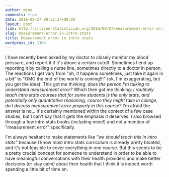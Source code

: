 ```yaml
---
author: mine
comments: true
date: 2016-09-27 00:52:27+00:00
layout: post
link: http://citizen-statistician.org/2016/09/27/measurement-error-in-intro-stats/
slug: measurement-error-in-intro-stats
title: Measurement error in intro stats
wordpress_id: 1104
---
```


I have recently been asked by my doctor to closely monitor my blood pressure, and report it if it's above a certain cutoff. Sometimes I end up reporting it by calling a nurse line, sometimes directly to a doctor in person. The reactions I get vary from "oh, it happens sometimes, just take it again in a bit" to "OMG the end of the world is coming!!!" (ok, I'm exaggerating, but you get the idea). This got me thinking: _does the person I'm talking to understand measurement error?_ Which then got me thinking: _I routinely teach intro stats courses that for some students is the only stats, and potentially only quantitative reasoning, course they might take in college, do I discuss measurement error properly in this course?_ I'm afraid the answer is no... It's certainly mentioned within the context of a few case studies, but I can't say that it gets the emphasis it deserves. I also browsed through a few intro stats books (including mine!) and not a mention of "measurement error" specifically.

I'm always hesitant to make statements like _"we should teach this in intro stats"_ because I know most intro stats curriculum is already pretty bloated, and it's not feasible to cover everything in one course. But this seems to be a pretty crucial concept for someone to understand in order to be able to have meaningful conversations with their health providers and make better decisions (or stay calm) about their health that I think it is indeed worth spending a little bit of time on.
